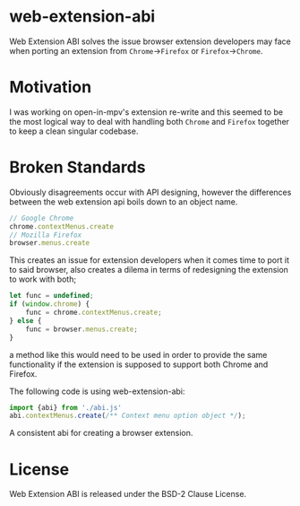 # web-extension-abi
Web Extension ABI solves the issue browser extension developers may face when porting an extension from `Chrome`->`Firefox` or `Firefox`->`Chrome`.

# Motivation
I was working on open-in-mpv's extension re-write and this seemed to be the most logical way to deal with handling both `Chrome` and `Firefox` together to keep a clean singular codebase.

# Broken Standards
Obviously disagreements occur with API designing, however the differences between the web extension api boils down to an object name.

```Javascript
// Google Chrome
chrome.contextMenus.create
// Mozilla Firefox
browser.menus.create
```
This creates an issue for extension developers when it comes time to port it to said browser, also creates a dilema in terms of redesigning the extension to work with both;
```Javascript
let func = undefined;
if (window.chrome) {
    func = chrome.contextMenus.create;
} else {
    func = browser.menus.create;
}
```
a method like this would need to be used in order to provide the same functionality if the extension is supposed to support both Chrome and Firefox.

The following code is using web-extension-abi:
```Javascript
import {abi} from './abi.js'
abi.contextMenus.create(/** Context menu option object */);
```

A consistent abi for creating a browser extension.

# License
Web Extension ABI is released under the BSD-2 Clause License.

